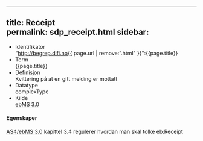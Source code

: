 ---

title: Receipt  
permalink: sdp_receipt.html
sidebar:
-----

  - Identifikator  
    “http://begrep.difi.no{{ page.url | remove:”.html"
    }}":{{page.title}}
  - Term  
    {{page.title}}
  - Definisjon  
    Kvittering på at en gitt melding er mottatt
  - Datatype  
    complexType
  - Kilde  
    [ebMS 3.0](http://docs.oasis-open.org/ebxml-msg/ebms/v3.0/core/ebms-header-3_0-200704.xsd)

#### Egenskaper

[AS4/ebMS 3.0](http://docs.oasis-open.org/ebxml-msg/ebms/v3.0/profiles/AS4-profile/v1.0/AS4-profile-v1.0.pdf)
kapittel 3.4 regulerer hvordan man skal tolke eb:Receipt

